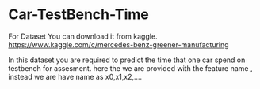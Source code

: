 # Car-TestBench-Time

For Dataset You can download it from kaggle.
https://www.kaggle.com/c/mercedes-benz-greener-manufacturing

In this dataset you are required to predict the time  that one car spend on testbench for assesment.
here the we are provided with the feature name , instead we are have name as x0,x1,x2,....
